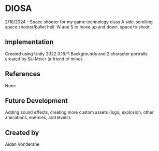 # DIOSA
2/10/2024 - Space shooter for my game technology class
A side-scrolling space shooter/bullet hell. W and S to
move up and down, space to shoot.

## Implementation
Created using Unity 2022.3.18.f1
Backgrounds and 2 character portraits created by Sal Meier (a friend of mine).

## References
None

## Future Development
Adding sound effects, creating more custom assets (logo, explosion, other animations, enemies, and levels).

## Created by
Aidan Vonderahe

